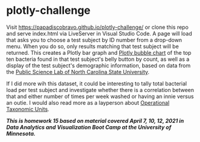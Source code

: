 # plotly-challenge

Visit 
https://papadiscobravo.github.io/plotly-challenge/
or clone this repo and serve index.html via LiveServer in Visual Studio Code. A page will load that asks you to choose a test subject by ID number from a drop-down menu. When you do so, only results matching that test subject will be returned. This creates a Plotly bar graph and <a href="https://plotly.com/javascript/bubble-charts/" target="_blank">Plotly bubble chart</a> of the top ten bacteria found in that test subject's belly button by count, as well as a display of the test subject's demographic information, based on data from the <a href="http://robdunnlab.com/projects/belly-button-biodiversity">Public Science Lab of North Carolina State University</a>.

If I did more wih this dataset, it could be interesting to tally total bacterial load per test subject and investigate whether there is a correlation between that and either number of times per week washed or having an innie versus an outie. I would also read more as a layperson about <a href="https://en.wikipedia.org/wiki/Operational_taxonomic_unit" target="_blank">Operational Taxonomic Units</a>.

***This is homework 15 based on material covered April 7, 10, 12, 2021 in Data Analytics and Visualization Boot Camp at the University of Minnesota.***